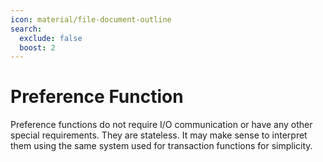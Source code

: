 ```yaml
---
icon: material/file-document-outline
search:
  exclude: false
  boost: 2
---
```


# Preference Function

 Preference functions do not require I/O communication or have any other special requirements. They are stateless. It may make sense to interpret them using the same system used for transaction functions for simplicity.
